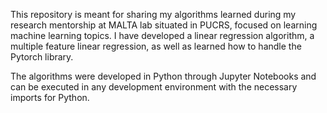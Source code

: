 This repository is meant for sharing my algorithms learned during my research mentorship at MALTA lab situated in PUCRS, focused on learning machine learning topics. I have developed a linear regression
algorithm, a multiple feature linear regression, as well as learned how to handle the Pytorch library.

The algorithms were developed in Python through Jupyter Notebooks and can be executed in any development environment with the necessary imports for Python.
